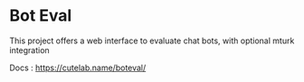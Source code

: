 # Bot Eval

This project offers a web interface to evaluate chat bots, with optional mturk integration


Docs : https://cutelab.name/boteval/
